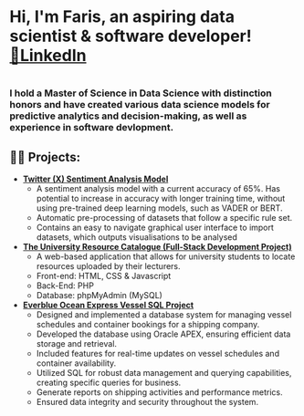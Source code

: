 <h1>Hi, I'm Faris, an aspiring data scientist & software developer! <br/><a href="https://www.linkedin.com/in/faris-ahmed-4341551a2/">💼LinkedIn</a> <h1/>
<h3>I hold a Master of Science in Data Science with distinction honors and have created various data science models for predictive analytics and decision-making, as well as experience in software devlopment.<h3> 

<h2>👨‍💻 Projects:</h2>

- <b>[Twitter (X) Sentiment Analysis Model](https://github.com/FarisAliAhmed/Twitter-X-Sentiment-Analysis-Model)</b>
  - A sentiment analysis model with a current accuracy of 65%. Has potential to increase in accuracy with longer training time, without using pre-trained deep learning models, such as VADER or BERT.
  - Automatic pre-processing of datasets that follow a specific rule set.
  - Contains an easy to navigate graphical user interface to import datasets, which outputs visualisations to be analysed
- <b>[The University Resource Catalogue (Full-Stack Development Project)](https://github.com/FarisAliAhmed/The-University-Resource-Catalogue-Full-Stack-Development-Project)</b>
  - A web-based application that allows for university students to locate resources uploaded by their lecturers.
  - Front-end: HTML, CSS & Javascript
  - Back-End: PHP
  - Database: phpMyAdmin (MySQL)
- <b>[Everblue Ocean Express Vessel SQL Project](https://github.com/FarisAliAhmed/Everblue-Ocean-Express-Vessel-SQL-Project)</b>
  - Designed and implemented a database system for managing vessel schedules and container bookings for a shipping company.
  - Developed the database using Oracle APEX, ensuring efficient data storage and retrieval.
  - Included features for real-time updates on vessel schedules and container availability.
  - Utilized SQL for robust data management and querying capabilities, creating specific queries for business.
  - Generate reports on shipping activities and performance metrics.
  - Ensured data integrity and security throughout the system.


